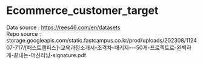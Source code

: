 # Ecommerce_customer_target

Data source : https://rees46.com/en/datasets  
Repo source : storage.googleapis.com/static.fastcampus.co.kr/prod/uploads/202308/112407-717/[패스트캠퍼스]-교육과정소개서-초격차-패키지---50개-프로젝트로-완벽하게-끝내는-머신러닝-signature.pdf  

